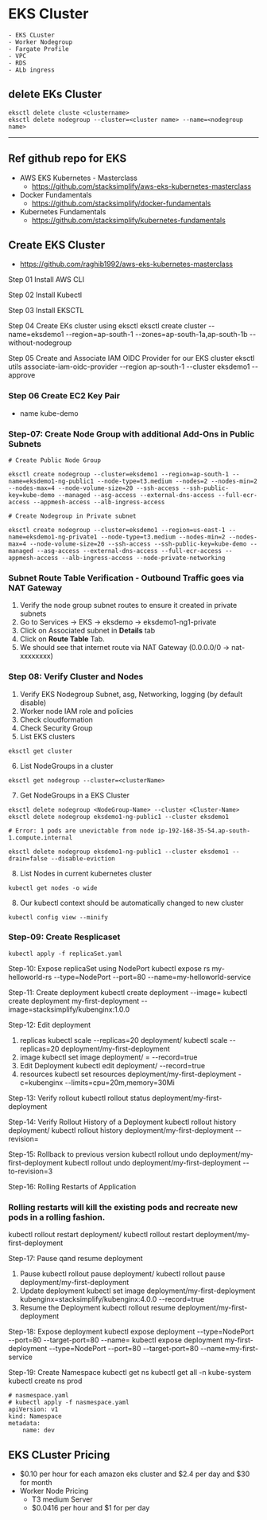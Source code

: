 # EKS Cluster
    - EKS CLuster
    - Worker Nodegroup
    - Fargate Profile
    - VPC
    - RDS
    - ALb ingress
## delete EKs Cluster
```
eksctl delete cluste <clustername>
eksctl delete nodegroup --cluster=<cluster name> --name=<nodegroup name>
```
*****
## Ref github repo for EKS
 - AWS EKS Kubernetes - Masterclass
    - https://github.com/stacksimplify/aws-eks-kubernetes-masterclass
 - Docker Fundamentals
    - https://github.com/stacksimplify/docker-fundamentals
 - Kubernetes Fundamentals
    - https://github.com/stacksimplify/kubernetes-fundamentals


## Create EKS Cluster
 - https://github.com/raghib1992/aws-eks-kubernetes-masterclass

Step 01 Install AWS CLI

Step 02 Install Kubectl

Step 03 Install EKSCTL

Step 04 Create EKs cluster using eksctl
eksctl create cluster --name=eksdemo1 --region=ap-south-1 --zones=ap-south-1a,ap-south-1b --without-nodegroup

Step 05 Create and Associate IAM OIDC Provider for our EKS cluster
eksctl utils associate-iam-oidc-provider --region ap-south-1 --cluster eksdemo1 --approve

### **Step 06 Create EC2 Key Pair**
- name kube-demo


### **Step-07: Create Node Group with additional Add-Ons in Public Subnets**
```
# Create Public Node Group   

eksctl create nodegroup --cluster=eksdemo1 --region=ap-south-1 --name=eksdemo1-ng-public1 --node-type=t3.medium --nodes=2 --nodes-min=2 --nodes-max=4 --node-volume-size=20 --ssh-access --ssh-public-key=kube-demo --managed --asg-access --external-dns-access --full-ecr-access --appmesh-access --alb-ingress-access
```

```
# Create Nodegroup in Private subnet

eksctl create nodegroup --cluster=eksdemo1 --region=us-east-1 --name=eksdemo1-ng-private1 --node-type=t3.medium --nodes-min=2 --nodes-max=4 --node-volume-size=20 --ssh-access --ssh-public-key=kube-demo --managed --asg-access --external-dns-access --full-ecr-access --appmesh-access --alb-ingress-access --node-private-networking   
```
### **Subnet Route Table Verification - Outbound Traffic goes via NAT Gateway**
1. Verify the node group subnet routes to ensure it created in private subnets
2. Go to Services -> EKS -> eksdemo -> eksdemo1-ng1-private
3. Click on Associated subnet in **Details** tab
4. Click on **Route Table** Tab.
5. We should see that internet route via NAT Gateway (0.0.0.0/0 -> nat-xxxxxxxx)

### **Step 08: Verify Cluster and Nodes**
1. Verify EKS Nodegroup Subnet, asg, Networking, logging (by default disable)
2. Worker node IAM role and policies
3. Check cloudformation
4. Check Security Group
5. List EKS clusters
```
eksctl get cluster
```
6. List NodeGroups in a cluster
```
eksctl get nodegroup --cluster=<clusterName>
```
7. Get NodeGroups in a EKS Cluster
```
eksctl delete nodegroup <NodeGroup-Name> --cluster <Cluster-Name>
eksctl delete nodegroup eksdemo1-ng-public1 --cluster eksdemo1

# Error: 1 pods are unevictable from node ip-192-168-35-54.ap-south-1.compute.internal

eksctl delete nodegroup eksdemo1-ng-public1 --cluster eksdemo1 --drain=false --disable-eviction
```
8. List Nodes in current kubernetes cluster
```
kubectl get nodes -o wide
```
8. Our kubectl context should be automatically changed to new cluster
```
kubectl config view --minify
```
### **Step-09: Create Resplicaset**
```
kubectl apply -f replicaSet.yaml
```
Step-10: Expose replicaSet using NodePort
kubectl expose rs my-helloworld-rs --type=NodePort --port=80 --name=my-helloworld-service

Step-11: Create deployment
kubectl create deployment <deployment name> --image=<image name>
kubectl create deployment my-first-deployment --image=stacksimplify/kubenginx:1.0.0

Step-12: Edit deployment
1. replicas
kubectl scale --replicas=20 deployment/<Deployment-Name>
kubectl scale --replicas=20 deployment/my-first-deployment
2. image
kubectl set image deployment/<Deployment-Name> <Container-Name>=<Container-Image> --record=true
3. Edit Deployment
kubectl edit deployment/<Deployment-Name> --record=true
4. resources
kubectl set resources deployment/my-first-deployment -c=kubenginx --limits=cpu=20m,memory=30Mi

Step-13: Verify rollout
kubectl rollout status deployment/my-first-deployment

Step-14: Verify Rollout History of a Deployment
kubectl rollout history deployment/<Deployment-Name>
kubectl rollout history deployment/my-first-deployment --revision=<revision number>

Step-15: Rollback to previous version
kubectl rollout undo deployment/my-first-deployment
kubectl rollout undo deployment/my-first-deployment --to-revision=3

Step-16: Rolling Restarts of Application
### Rolling restarts will kill the existing pods and recreate new pods in a rolling fashion.
kubectl rollout restart deployment/<Deployment-Name>
kubectl rollout restart deployment/my-first-deployment

Step-17: Pause qand resume deployment
1. Pause
kubectl rollout pause deployment/<Deployment-Name>
kubectl rollout pause deployment/my-first-deployment
2. Update deployment
kubectl set image deployment/my-first-deployment kubenginx=stacksimplify/kubenginx:4.0.0 --record=true
3. Resume the Deployment
kubectl rollout resume deployment/my-first-deployment

Step-18: Expose deployment
kubectl expose deployment <Deployment-Name>  --type=NodePort --port=80 --target-port=80 --name=<Service-Name-To-Be-Created>
kubectl expose deployment my-first-deployment  --type=NodePort --port=80 --target-port=80 --name=my-first-service

Step-19: Create Namespace
kubectl get ns
kubectl get all -n kube-system
kubectl create ns prod


```
# nasmespace.yaml
# kubectl apply -f nasmespace.yaml
apiVersion: v1
kind: Namespace
metadata:  
    name: dev
```

## EKS CLuster Pricing

- $0.10 per hour for each amazon eks cluster and $2.4 per day and $30 for month
- Worker Node Pricing
    - T3 medium Server
    - $0.0416 per hour and $1 for per day 
